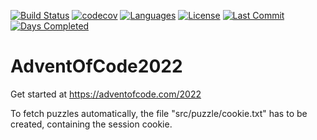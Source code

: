[![Build Status](https://github.com/Fortunoxx/AdventOfCode2022/actions/workflows/python-package.yml/badge.svg)](https://github.com/Fortunoxx/AdventOfCode2022/actions)
[![codecov](https://codecov.io/gh/Fortunoxx/AdventOfCode2022/branch/main/graph/badge.svg)](https://codecov.io/gh/Fortunoxx/AdventOfCode2022)
[![Languages](https://img.shields.io/github/languages/top/Fortunoxx/AdventOfCode2022)](https://github.com/Fortunoxx/AdventOfCode2022/)
[![License](https://img.shields.io/github/license/Fortunoxx/AdventOfCode2022)](https://github.com/Fortunoxx/AdventOfCode2022/blob/main/LICENSE)
[![Last Commit](https://img.shields.io/github/last-commit/Fortunoxx/AdventOfCode2022)](https://github.com/Fortunoxx/AdventOfCode2022/)
[![Days Completed](https://img.shields.io/badge/days%20completed-10.5-orange)](https://adventofcode.com/2022/)

# AdventOfCode2022
Get started at https://adventofcode.com/2022

To fetch puzzles automatically, the file "src/puzzle/cookie.txt" has to be created, containing the session cookie.
